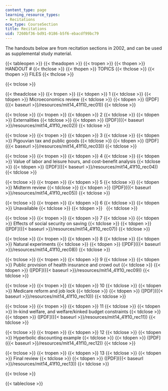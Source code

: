 ```yaml
---
content_type: page
learning_resource_types:
- Recitations
ocw_type: CourseSection
title: Recitations
uid: 7260bf36-bd91-0186-b5f6-ebacdf99bc79
---
```


The handouts below are from recitation sections in 2002, and can be used as supplemental study material.

{{< tableopen >}}
{{< theadopen >}}
{{< tropen >}}
{{< thopen >}}
HANDOUT #
{{< thclose >}}
{{< thopen >}}
TOPICS
{{< thclose >}}
{{< thopen >}}
FILES
{{< thclose >}}

{{< trclose >}}

{{< theadclose >}}
{{< tropen >}}
{{< tdopen >}}
1
{{< tdclose >}}
{{< tdopen >}}
Microeconomics review
{{< tdclose >}}
{{< tdopen >}}
([PDF]({{< baseurl >}}/resources/mit14_41f10_rec01))
{{< tdclose >}}

{{< trclose >}}
{{< tropen >}}
{{< tdopen >}}
2
{{< tdclose >}}
{{< tdopen >}}
Externalities
{{< tdclose >}}
{{< tdopen >}}
([PDF]({{< baseurl >}}/resources/mit14_41f10_rec02))
{{< tdclose >}}

{{< trclose >}}
{{< tropen >}}
{{< tdopen >}}
3
{{< tdclose >}}
{{< tdopen >}}
Pigouvian tax and public goods
{{< tdclose >}}
{{< tdopen >}}
([PDF]({{< baseurl >}}/resources/mit14_41f10_rec03))
{{< tdclose >}}

{{< trclose >}}
{{< tropen >}}
{{< tdopen >}}
4
{{< tdclose >}}
{{< tdopen >}}
Value of labor and leisure hours, and cost-benefit analysis
{{< tdclose >}}
{{< tdopen >}}
([PDF]({{< baseurl >}}/resources/mit14_41f10_rec04))
{{< tdclose >}}

{{< trclose >}}
{{< tropen >}}
{{< tdopen >}}
5
{{< tdclose >}}
{{< tdopen >}}
Midterm review
{{< tdclose >}}
{{< tdopen >}}
([PDF]({{< baseurl >}}/resources/mit14_41f10_rec05))
{{< tdclose >}}

{{< trclose >}}
{{< tropen >}}
{{< tdopen >}}
6
{{< tdclose >}}
{{< tdopen >}}
Unavailable
{{< tdclose >}}
{{< tdopen >}}
 
{{< tdclose >}}

{{< trclose >}}
{{< tropen >}}
{{< tdopen >}}
7
{{< tdclose >}}
{{< tdopen >}}
Effects of social security on saving
{{< tdclose >}}
{{< tdopen >}}
([PDF]({{< baseurl >}}/resources/mit14_41f10_rec07))
{{< tdclose >}}

{{< trclose >}}
{{< tropen >}}
{{< tdopen >}}
8
{{< tdclose >}}
{{< tdopen >}}
Natural experiments
{{< tdclose >}}
{{< tdopen >}}
([PDF]({{< baseurl >}}/resources/mit14_41f10_rec08))
{{< tdclose >}}

{{< trclose >}}
{{< tropen >}}
{{< tdopen >}}
9
{{< tdclose >}}
{{< tdopen >}}
Public provision of health insurance and crowd out
{{< tdclose >}}
{{< tdopen >}}
([PDF]({{< baseurl >}}/resources/mit14_41f10_rec09))
{{< tdclose >}}

{{< trclose >}}
{{< tropen >}}
{{< tdopen >}}
10
{{< tdclose >}}
{{< tdopen >}}
Medicare reform and job lock
{{< tdclose >}}
{{< tdopen >}}
([PDF]({{< baseurl >}}/resources/mit14_41f10_rec10))
{{< tdclose >}}

{{< trclose >}}
{{< tropen >}}
{{< tdopen >}}
11
{{< tdclose >}}
{{< tdopen >}}
In-kind welfare, and welfare/kinked budget constraints
{{< tdclose >}}
{{< tdopen >}}
([PDF]({{< baseurl >}}/resources/mit14_41f10_rec11))
{{< tdclose >}}

{{< trclose >}}
{{< tropen >}}
{{< tdopen >}}
12
{{< tdclose >}}
{{< tdopen >}}
Hyperbolic discounting example
{{< tdclose >}}
{{< tdopen >}}
([PDF]({{< baseurl >}}/resources/mit14_41f10_rec12))
{{< tdclose >}}

{{< trclose >}}
{{< tropen >}}
{{< tdopen >}}
13
{{< tdclose >}}
{{< tdopen >}}
Final review
{{< tdclose >}}
{{< tdopen >}}
([PDF]({{< baseurl >}}/resources/mit14_41f10_rec13))
{{< tdclose >}}

{{< trclose >}}

{{< tableclose >}}